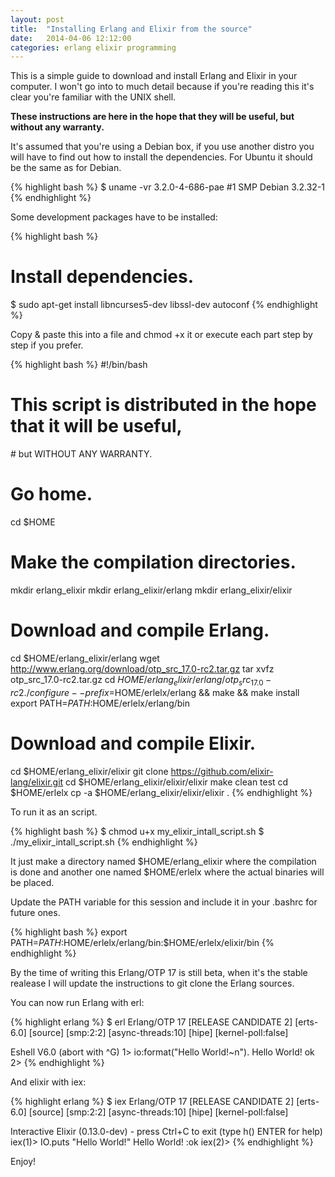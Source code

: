 ```yaml
---
layout: post
title:  "Installing Erlang and Elixir from the source"
date:   2014-04-06 12:12:00
categories: erlang elixir programming
---
```


This is a simple guide to download and install Erlang and Elixir in your computer. I won't go
into to much detail because if you're reading this it's clear you're familiar with the UNIX shell.

**These instructions are here in the hope that they will be useful, but without any warranty.**

It's assumed that you're using a Debian box, if you use another distro you will have to find out
how to install the dependencies. For Ubuntu it should be the same as for Debian.

{% highlight bash %}
$ uname -vr
3.2.0-4-686-pae #1 SMP Debian 3.2.32-1
{% endhighlight %}

Some development packages have to be installed:

{% highlight bash %}
# Install dependencies.
$ sudo apt-get install libncurses5-dev libssl-dev autoconf
{% endhighlight %}

Copy & paste this into a file and chmod +x it or execute each part step by step if you prefer.

{% highlight bash %}
#!/bin/bash

# This script is distributed in the hope that it will be useful,
# but WITHOUT ANY WARRANTY.

# Go home.
cd $HOME

# Make the compilation directories.
mkdir erlang_elixir
mkdir erlang_elixir/erlang
mkdir erlang_elixir/elixir

# Download and compile Erlang.
cd $HOME/erlang_elixir/erlang
wget http://www.erlang.org/download/otp_src_17.0-rc2.tar.gz
tar xvfz otp_src_17.0-rc2.tar.gz
cd $HOME/erlang_elixir/erlang/otp_src_17.0-rc2
./configure --prefix=$HOME/erlelx/erlang && make && make install
export PATH=$PATH:$HOME/erlelx/erlang/bin

# Download and compile Elixir.
cd $HOME/erlang_elixir/elixir
git clone https://github.com/elixir-lang/elixir.git
cd $HOME/erlang_elixir/elixir/elixir
make clean test
cd $HOME/erlelx
cp -a $HOME/erlang_elixir/elixir/elixir .
{% endhighlight %}

To run it as an script.

{% highlight bash %}
$ chmod u+x my_elixir_intall_script.sh
$ ./my_elixir_intall_script.sh
{% endhighlight %}

It just make a directory named $HOME/erlang_elixir where the compilation is done and another one named
$HOME/erlelx where the actual binaries will be placed.

Update the PATH variable for this session and include it in your .bashrc for future ones.

{% highlight bash %}
export PATH=$PATH:$HOME/erlelx/erlang/bin:$HOME/erlelx/elixir/bin
{% endhighlight %}

By the time of writing this Erlang/OTP 17 is still beta, when it's the stable realease I will
update the instructions to git clone the Erlang sources.

You can now run Erlang with erl:

{% highlight erlang %}
$ erl
Erlang/OTP 17 [RELEASE CANDIDATE 2] [erts-6.0] [source] [smp:2:2] [async-threads:10] [hipe] [kernel-poll:false]

Eshell V6.0  (abort with ^G)
1> io:format("Hello World!~n").
Hello World!
ok
2>
{% endhighlight %}

And elixir with iex:

{% highlight erlang %}
$ iex
Erlang/OTP 17 [RELEASE CANDIDATE 2] [erts-6.0] [source] [smp:2:2] [async-threads:10] [hipe] [kernel-poll:false]

Interactive Elixir (0.13.0-dev) - press Ctrl+C to exit (type h() ENTER for help)
iex(1)> IO.puts "Hello World!"
Hello World!
:ok
iex(2)>
{% endhighlight %}

Enjoy!

